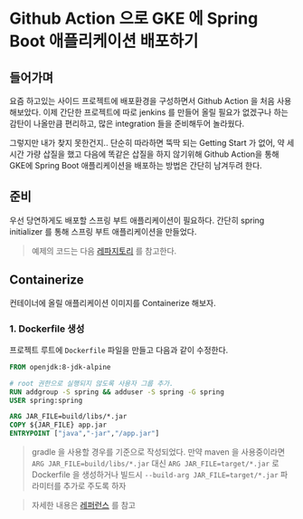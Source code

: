 # Github Action 으로 GKE 에 Spring Boot 애플리케이션 배포하기

## 들어가며
요즘 하고있는 사이드 프로젝트에 배포환경을 구성하면서 Github Action 을 처음 사용해보았다.
이제 간단한 프로젝트에 따로 jenkins 를 만들어 올릴 필요가 없겠구나 하는 감탄이 나올만큼 편리하고, 많은 integration 들을 준비해두어 놀라웠다.

그렇지만 내가 찾지 못한건지.. 단순히 따라하면 뚝딱 되는 Getting Start 가 없어, 약 세시간 가량 삽질을 했고 다음에 똑같은 삽질을 하지 않기위해
Github Action을 통해 GKE에 Spring Boot 애플리케이션을 배포하는 방법은 간단히 남겨두려 한다.

## 준비
우선 당연하게도 배포할 스프링 부트 애플리케이션이 필요하다. 간단히 spring initializer 를 통해 스프링 부트 애플리케이션을 만들었다.
> 예제의 코드는 다음 [레파지토리](https://github.com/genie-youn/deploy-gke-example) 를 참고한다.

## Containerize
컨테이너에 올릴 애플리케이션 이미지를 Containerize 해보자.

### 1. Dockerfile 생성
프로젝트 루트에 `Dockerfile` 파일을 만들고 다음과 같이 수정한다.

```Dockerfile
FROM openjdk:8-jdk-alpine

# root 권한으로 실행되지 않도록 사용자 그룹 추가.
RUN addgroup -S spring && adduser -S spring -G spring
USER spring:spring

ARG JAR_FILE=build/libs/*.jar
COPY ${JAR_FILE} app.jar
ENTRYPOINT ["java","-jar","/app.jar"]
```

> gradle 을 사용할 경우를 기준으로 작성되었다. 만약 maven 을 사용중이라면 `ARG JAR_FILE=build/libs/*.jar` 대신 `ARG JAR_FILE=target/*.jar` 로 Dockerfile 을 생성하거나 빌드시 `--build-arg JAR_FILE=target/*.jar` 파라미터를 추가로 주도록 하자

> 자세한 내용은 [레퍼런스](https://spring.io/guides/gs/spring-boot-docker/) 를 참고
